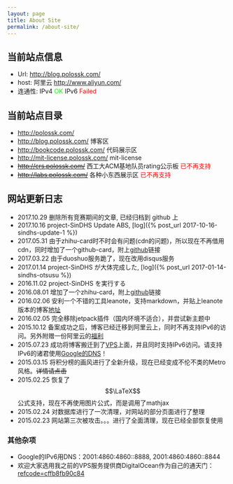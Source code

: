 ```yaml
---
layout: page
title: About Site
permalink: /about-site/
---
```

## 当前站点信息

* Url: <http://blog.polossk.com/>
* host: 阿里云 http://www.aliyun.com/
* 连通性: IPv4 <span style="color: #00ff00;">OK</span> IPv6 <span style="color: #ff0000;">Failed</span>

## 当前站点目录

* <http://polossk.com/>
* <http://blog.polossk.com/> 博客区
* <http://bookcode.polossk.com/> 代码展示区
* <http://mit-license.polossk.com/> mit-license
* <del><http://crs.polossk.com/></del> 西工大ACM基地队员rating公示板 <span style="color: #ff0000;">已不再支持</span>
* <del><http://labs.polossk.com/></del> 各种小东西展示区 <span style="color: #ff0000;">已不再支持</span>

## 网站更新日志

* 2017.10.29 删除所有竞赛期间的文章, 已经归档到 github 上
* 2017.10.16 project-SinDHS Update ABS, [log]({% post_url 2017-10-16-sindhs-update-1 %})
* 2017.05.31 由于zhihu-card时不时会有问题(cdn的问题)，所以现在不再借用cdn，同时增加了一个github-card，附上[github](https://github.com/lepture/github-cards)链接
* 2017.03.22 由于duoshuo服务跪了，现在改用disqus服务
* 2017.01.14 project-SinDHS が大体完成した, [log]({% post_url 2017-01-14-sindhs-otsusu %})
* 2016.11.02 project-SinDHS を実行する
* 2016.08.01 增加了一个zhihu-card，附上[github](https://github.com/laike9m/zhihu-card)链接
* 2016.02.06 安利一个不错的工具leanote，支持markdown，并贴上leanote版本的博客[地址](http://polossk.leanote.com/)
* 2016.02.05 完全移除jetpack插件（国内环境不适合），并尝试新主题中
* 2015.10.12 备案成功之后，博客已经迁移到阿里云上，同时不再支持IPv6的访问。另外附赠一份阿里云的[福利](http://m.aliyun.com/act/aliyun/recommendcodeshare?recommendCode=KPUO2G&from=timeline&isappinstalled=0)
* 2015.07.23 成功将博客搬迁到了[VPS](#vps)上面，并且同时支持IPv6访问。请支持IPv6的诸君使用[Google的DNS](#gdns)！
* 2015.03.15 将积分榜的画风进行了全新升级，现在已经变成不伦不类的Metro风格。<del>详情请点击</del>
* 2015.02.25 恢复了$$\LaTeX$$公式支持，现在不再使用图片公式，而是调用了mathjax
* 2015.02.24 对数据库进行了一次清理，对网站的部分页面进行了整理
* 2015.02.23 网站第三次被攻击。。。进行了全面清理，现在已经全部恢复使用

### 其他杂项

* <a name="gdns"></a>Google的IPv6用DNS：2001:4860:4860::8888, 2001:4860:4860::8844
* <a name="vps"></a>欢迎大家选用我之前的VPS服务提供商DigitalOcean作为自己的通天门：[refcode=cffb8fb90c84](https://www.digitalocean.com/?refcode=cffb8fb90c84)